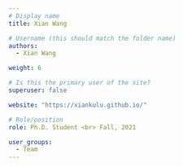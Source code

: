 ```yaml
---
# Display name
title: Xian Wang

# Username (this should match the folder name)
authors:
  - Xian Wang

weight: 6

# Is this the primary user of the site?
superuser: false

website: "https://xiankulu.github.io/"

# Role/position
role: Ph.D. Student <br> Fall, 2021

user_groups:
  - Team
---
```

